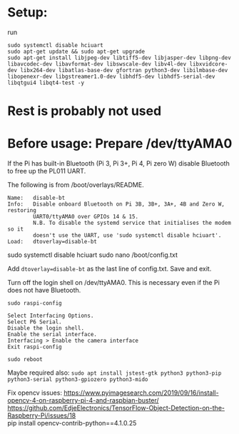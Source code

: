 # Setup:

run
```
sudo systemctl disable hciuart
sudo apt-get update && sudo apt-get upgrade
sudo apt-get install libjpeg-dev libtiff5-dev libjasper-dev libpng-dev libavcodec-dev libavformat-dev libswscale-dev libv4l-dev libxvidcore-dev libx264-dev libatlas-base-dev gfortran python3-dev libilmbase-dev libopenexr-dev libgstreamer1.0-dev libhdf5-dev libhdf5-serial-dev libqtgui4 libqt4-test -y
```
# Rest is probably not used
# Before usage: Prepare /dev/ttyAMA0

If the Pi has built-in Bluetooth (Pi 3, Pi 3+, Pi 4, Pi zero W) disable Bluetooth to free up the PL011 UART.

The following is from /boot/overlays/README.

```
Name:   disable-bt
Info:   Disable onboard Bluetooth on Pi 3B, 3B+, 3A+, 4B and Zero W, restoring
        UART0/ttyAMA0 over GPIOs 14 & 15.
        N.B. To disable the systemd service that initialises the modem so it
        doesn't use the UART, use 'sudo systemctl disable hciuart'.
Load:   dtoverlay=disable-bt
```

sudo systemctl disable hciuart
sudo nano /boot/config.txt

Add `dtoverlay=disable-bt` as the last line of config.txt. Save and exit.

Turn off the login shell on /dev/ttyAMA0. This is necessary even if the Pi does not have Bluetooth.

`sudo raspi-config`

    Select Interfacing Options.
    Select P6 Serial.
    Disable the login shell.
    Enable the serial interface.
    Interfacing > Enable the camera interface
    Exit raspi-config


`sudo reboot`


Maybe required also:
`sudo apt install jstest-gtk python3 python3-pip python3-serial python3-gpiozero python3-mido`

Fix opencv issues:
https://www.pyimagesearch.com/2019/09/16/install-opencv-4-on-raspberry-pi-4-and-raspbian-buster/  
https://github.com/EdjeElectronics/TensorFlow-Object-Detection-on-the-Raspberry-Pi/issues/18  
pip install opencv-contrib-python==4.1.0.25  
